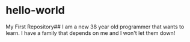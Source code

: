# hello-world
My First Repository##
I am a new 38 year old programmer that wants to learn.  I have a family that depends on me and I won't let them down!
